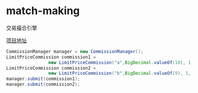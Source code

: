 # match-making
交易撮合引擎

[项目地址](https://github.com/mkxzy/match-making)

```java
CommissionManager manager = new CommissionManager();
LimitPriceCommission commission1 =
                new LimitPriceCommission("a",BigDecimal.valueOf(10), 1, LongShort.Long);
LimitPriceCommission commission2 =
                new LimitPriceCommission("b",BigDecimal.valueOf(9), 1, LongShort.Short);
manager.submit(commission1);
manager.submit(commission2);
```
